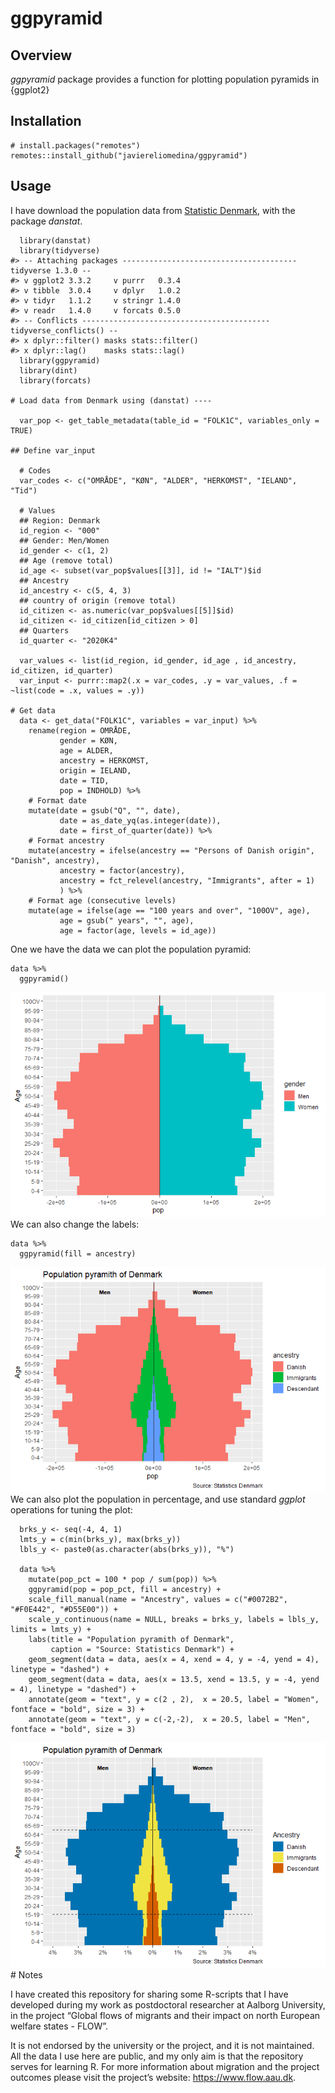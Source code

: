 
ggpyramid
=========

Overview
--------

*ggpyramid* package provides a function for plotting population pyramids
in {ggplot2}

Installation
------------


    # install.packages("remotes")
    remotes::install_github("javiereliomedina/ggpyramid")

Usage
-----

I have download the population data from [Statistic
Denmark](https://www.dst.dk/en), with the package *danstat*.


      library(danstat) 
      library(tidyverse)
    #> -- Attaching packages --------------------------------------- tidyverse 1.3.0 --
    #> v ggplot2 3.3.2     v purrr   0.3.4
    #> v tibble  3.0.4     v dplyr   1.0.2
    #> v tidyr   1.1.2     v stringr 1.4.0
    #> v readr   1.4.0     v forcats 0.5.0
    #> -- Conflicts ------------------------------------------ tidyverse_conflicts() --
    #> x dplyr::filter() masks stats::filter()
    #> x dplyr::lag()    masks stats::lag()
      library(ggpyramid)
      library(dint)
      library(forcats)

    # Load data from Denmark using (danstat) ----
      
      var_pop <- get_table_metadata(table_id = "FOLK1C", variables_only = TRUE)

    ## Define var_input

      # Codes
      var_codes <- c("OMRÅDE", "KØN", "ALDER", "HERKOMST", "IELAND", "Tid")
      
      # Values
      ## Region: Denmark
      id_region <- "000"
      ## Gender: Men/Women
      id_gender <- c(1, 2)
      ## Age (remove total)
      id_age <- subset(var_pop$values[[3]], id != "IALT")$id
      ## Ancestry
      id_ancestry <- c(5, 4, 3)
      ## country of origin (remove total)
      id_citizen <- as.numeric(var_pop$values[[5]]$id)
      id_citizen <- id_citizen[id_citizen > 0]
      ## Quarters
      id_quarter <- "2020K4"

      var_values <- list(id_region, id_gender, id_age , id_ancestry, id_citizen, id_quarter)
      var_input <- purrr::map2(.x = var_codes, .y = var_values, .f = ~list(code = .x, values = .y))
        
    # Get data 
      data <- get_data("FOLK1C", variables = var_input) %>% 
        rename(region = OMRÅDE,
               gender = KØN,
               age = ALDER,
               ancestry = HERKOMST,
               origin = IELAND,
               date = TID, 
               pop = INDHOLD) %>% 
        # Format date
        mutate(date = gsub("Q", "", date),
               date = as_date_yq(as.integer(date)),
               date = first_of_quarter(date)) %>% 
        # Format ancestry 
        mutate(ancestry = ifelse(ancestry == "Persons of Danish origin", "Danish", ancestry),
               ancestry = factor(ancestry), 
               ancestry = fct_relevel(ancestry, "Immigrants", after = 1)
               ) %>% 
        # Format age (consecutive levels)  
        mutate(age = ifelse(age == "100 years and over", "100OV", age),
               age = gsub(" years", "", age),
               age = factor(age, levels = id_age))

One we have the data we can plot the population pyramid:


    data %>% 
      ggpyramid()

![](man/figures/README-pyramid_gender-1.png)<!-- --> We can also change
the labels:


    data %>% 
      ggpyramid(fill = ancestry)

![](man/figures/README-pyramid_migrs-1.png)<!-- --> We can also plot the
population in percentage, and use standard *ggplot* operations for
tuning the plot:


      brks_y <- seq(-4, 4, 1)
      lmts_y = c(min(brks_y), max(brks_y))
      lbls_y <- paste0(as.character(abs(brks_y)), "%")
      
      data %>% 
        mutate(pop_pct = 100 * pop / sum(pop)) %>% 
        ggpyramid(pop = pop_pct, fill = ancestry) +
        scale_fill_manual(name = "Ancestry", values = c("#0072B2", "#F0E442", "#D55E00")) +
        scale_y_continuous(name = NULL, breaks = brks_y, labels = lbls_y, limits = lmts_y) +
        labs(title = "Population pyramith of Denmark",
             caption = "Source: Statistics Denmark") + 
        geom_segment(data = data, aes(x = 4, xend = 4, y = -4, yend = 4), linetype = "dashed") +
        geom_segment(data = data, aes(x = 13.5, xend = 13.5, y = -4, yend = 4), linetype = "dashed") +
        annotate(geom = "text", y = c(2 , 2),  x = 20.5, label = "Women", fontface = "bold", size = 3) +
        annotate(geom = "text", y = c(-2,-2),  x = 20.5, label = "Men", fontface = "bold", size = 3)

![](man/figures/README-pyramid_percentage-1.png)<!-- --> \# Notes

I have created this repository for sharing some R-scripts that I have
developed during my work as postdoctoral researcher at Aalborg
University, in the project “Global flows of migrants and their impact on
north European welfare states - FLOW”.

It is not endorsed by the university or the project, and it is not
maintained. All the data I use here are public, and my only aim is that
the repository serves for learning R. For more information about
migration and the project outcomes please visit the project’s website:
<a href="https://www.flow.aau.dk" class="uri">https://www.flow.aau.dk</a>.
